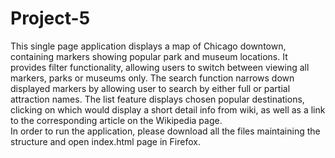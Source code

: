 # Project-5
This single page application displays a map of Chicago downtown, containing markers showing popular park and museum locations.
It provides filter functionality, allowing users to switch between viewing all markers, parks or museums only. 
The search function narrows down displayed markers by allowing user to search by either full or partial attraction names.  The list feature displays chosen popular destinations, clicking on which would display a short detail info from wiki, as well as a link to the corresponding article on the Wikipedia page.  
In order to run the application, please download all the files maintaining the structure and open index.html page in Firefox.
